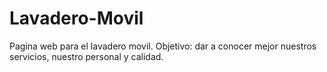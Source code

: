 # Lavadero-Movil
Pagina web para el lavadero movil. Objetivo: dar a conocer mejor nuestros servicios, nuestro personal y calidad.
